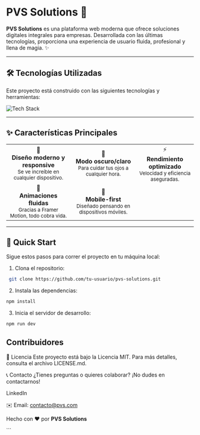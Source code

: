 # PVS Solutions 🚀

**PVS Solutions** es una plataforma web moderna que ofrece soluciones digitales integrales para empresas. Desarrollada con las últimas tecnologías, proporciona una experiencia de usuario fluida, profesional y llena de magia. ✨

---

## 🛠️ Tecnologías Utilizadas

Este proyecto está construido con las siguientes tecnologías y herramientas:

<div>
  <img src="https://skillicons.dev/icons?i=react,tailwind,vite,js,git,github,vscode,figma" alt="Tech Stack" />
</div>

---

## ✨ Características Principales

<div>
  <table>
    <tr>
      <td align="center">
        🎨
        <br />
        <b>Diseño moderno y responsive</b>
        <br />
        <sub>Se ve increíble en cualquier dispositivo.</sub>
      </td>
      <td align="center">
        🌙
        <br />
        <b>Modo oscuro/claro</b>
        <br />
        <sub>Para cuidar tus ojos a cualquier hora.</sub>
      </td>
      <td align="center">
        ⚡
        <br />
        <b>Rendimiento optimizado</b>
        <br />
        <sub>Velocidad y eficiencia aseguradas.</sub>
      </td>
    </tr>
    <tr>
      <td align="center">
        🔄
        <br />
        <b>Animaciones fluidas</b>
        <br />
        <sub>Gracias a Framer Motion, todo cobra vida.</sub>
      </td>
      <td align="center">
        📱
        <br />
        <b>Mobile-first</b>
        <br />
        <sub>Diseñado pensando en dispositivos móviles.</sub>
      </td>
    </tr>
  </table>
</div>

---

## 🚀 Quick Start

Sigue estos pasos para correr el proyecto en tu máquina local:

1. Clona el repositorio:
  ```bash
   git clone https://github.com/tu-usuario/pvs-solutions.git
   ```

2. Instala las dependencias:
  ```bash
  npm install
  ```

3. Inicia el servidor de desarrollo:
  ```bash
  npm run dev
  ```

## Contribuidores

<!-- ALL-CONTRIBUTORS-LIST:START -->
<!-- ALL-CONTRIBUTORS-LIST:END -->

📝 Licencia
Este proyecto está bajo la Licencia MIT. Para más detalles, consulta el archivo LICENSE.md.

📞 Contacto
¿Tienes preguntas o quieres colaborar? ¡No dudes en contactarnos!

LinkedIn

✉️ Email: contacto@pvs.com

<p> Hecho con ❤️ por <strong>PVS Solutions</strong> </p> ```
